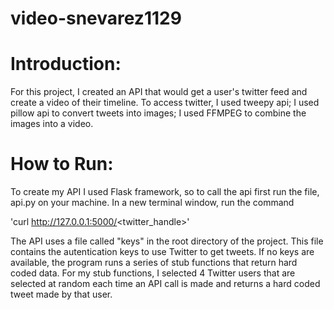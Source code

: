 # video-snevarez1129

# Introduction:

For this project, I created an API that would get a user's twitter feed and create a video of their timeline. To access twitter, I used tweepy api; I used pillow api to convert tweets into images; I used FFMPEG to combine the images into a video.

# How to Run:

To create my API I used Flask framework, so to call the api first run the file, api.py on your machine. In a new terminal window, run the command

'curl http://127.0.0.1:5000/<twitter_handle>'

The API uses a file called "keys" in the root directory of the project. This file contains the autentication keys to use Twitter to get tweets. If no keys are available, the program runs a series of stub functions that return hard coded data. For my stub functions, I selected 4 Twitter users that are selected at random each time an API call is made and returns a hard coded tweet made by that user.
